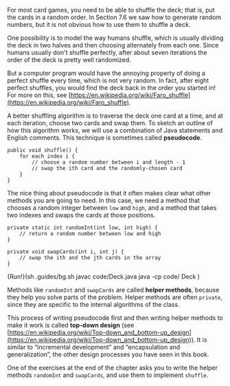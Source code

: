 For most card games, you need to be able to shuffle the deck; that is, put the cards in a random order. In Section 7.6 we saw how to generate random numbers, but it is not obvious how to use them to shuffle a deck.

One possibility is to model the way humans shuffle, which is usually dividing the deck in two halves and then choosing alternately from each one. Since humans usually don't shuffle perfectly, after about seven iterations the order of the deck is pretty well randomized.

But a computer program would have the annoying property of doing a perfect shuffle every time, which is not very random. In fact, after eight perfect shuffles, you would find the deck back in the order you started in! For more on this, see [https://en.wikipedia.org/wiki/Faro_shuffle](https://en.wikipedia.org/wiki/Faro_shuffle).


A better shuffling algorithm is to traverse the deck one card at a time, and at each iteration, choose two cards and swap them. To sketch an outline of how this algorithm works, we will use a combination of Java statements and English comments. This technique is sometimes called **pseudocode**.


```code
public void shuffle() {
    for each index i {
        // choose a random number between i and length - 1
        // swap the ith card and the randomly-chosen card
    }
}
```


The nice thing about pseudocode is that it often makes clear what other methods you are going to need. In this case, we need a method that chooses a random integer between `low` and `high`, and a method that takes two indexes and swaps the cards at those positions.

```code
private static int randomInt(int low, int high) {
    // return a random number between low and high
}

private void swapCards(int i, int j) {
    // swap the ith and the jth cards in the array
}
```

{Run!}(sh .guides/bg.sh javac code/Deck.java java -cp code/ Deck )



Methods like `randomInt` and `swapCards` are called **helper methods**, because they help you solve parts of the problem. Helper methods are often `private`, since they are specific to the internal algorithms of the class.


This process of writing pseudocode first and then writing helper methods to make it work is called **top-down design** (see [https://en.wikipedia.org/wiki/Top-down_and_bottom-up_design](https://en.wikipedia.org/wiki/Top-down_and_bottom-up_design)). It is similar to “incremental development” and “encapsulation and generalization”, the other design processes you have seen in this book.

One of the exercises at the end of the chapter asks you to write the helper methods `randomInt` and `swapCards`, and use them to implement `shuffle`.
